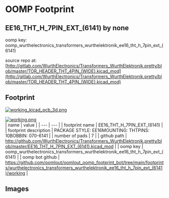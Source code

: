 # OOMP Footprint  
## EE16_THT_H_7PIN_EXT_(6141)  by none  
  
oomp key: oomp_wurthelectronics_transformers_wurthelektronik_ee16_tht_h_7pin_ext_(6141)  
  
source repo at: [http://gitlab.com/WurthElectronics/Transformers_WurthElektronik.pretty/blob/master/TOR_HEADER_THT_4PIN_(WIDE).kicad_mod](http://gitlab.com/WurthElectronics/Transformers_WurthElektronik.pretty/blob/master/TOR_HEADER_THT_4PIN_(WIDE).kicad_mod)  
## Footprint  
  
[![working_kicad_pcb_3d.png](working_kicad_pcb_3d_600.png)](working_kicad_pcb_3d.png)  
  
[![working.png](working_600.png)](working.png)  
| name | value | 
| --- | --- | 
| footprint name | EE16_THT_H_7PIN_EXT_(6141) | 
| footprint description | PACKAGE STYLE: EE16MOUNTING: THTPINS: 10BOBBIN: 070-6141 | 
| number of pads | 7 | 
| github path | http://github.com/WurthElectronics/Transformers_WurthElektronik.pretty/blob/master/EE16_THT_H_7PIN_EXT_(6141).kicad_mod | 
| oomp key | oomp_wurthelectronics_transformers_wurthelektronik_ee16_tht_h_7pin_ext_(6141) | 
| oomp bot github | https://github.com/oomlout/oomlout_oomp_footprint_bot/tree/main/footprints/wurthelectronics_transformers_wurthelektronik_ee16_tht_h_7pin_ext_(6141)/working | 
## Images  
